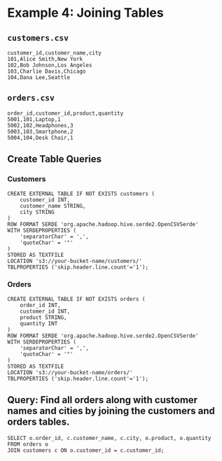 # Example 4: Joining Tables

## `customers.csv`

```
customer_id,customer_name,city
101,Alice Smith,New York
102,Bob Johnson,Los Angeles
103,Charlie Davis,Chicago
104,Dana Lee,Seattle
```

## `orders.csv`

```
order_id,customer_id,product,quantity
5001,101,Laptop,1
5002,102,Headphones,3
5003,103,Smartphone,2
5004,104,Desk Chair,1
```

## Create Table Queries

### Customers

```
CREATE EXTERNAL TABLE IF NOT EXISTS customers (
    customer_id INT,
    customer_name STRING,
    city STRING
)
ROW FORMAT SERDE 'org.apache.hadoop.hive.serde2.OpenCSVSerde'
WITH SERDEPROPERTIES (
    'separatorChar' = ',',
    'quoteChar' = '"'
)
STORED AS TEXTFILE
LOCATION 's3://your-bucket-name/customers/'
TBLPROPERTIES ('skip.header.line.count'='1');
```

### Orders

```
CREATE EXTERNAL TABLE IF NOT EXISTS orders (
    order_id INT,
    customer_id INT,
    product STRING,
    quantity INT
)
ROW FORMAT SERDE 'org.apache.hadoop.hive.serde2.OpenCSVSerde'
WITH SERDEPROPERTIES (
    'separatorChar' = ',',
    'quoteChar' = '"'
)
STORED AS TEXTFILE
LOCATION 's3://your-bucket-name/orders/'
TBLPROPERTIES ('skip.header.line.count'='1');
```

## Query: Find all orders along with customer names and cities by joining the customers and orders tables.

```
SELECT o.order_id, c.customer_name, c.city, o.product, o.quantity
FROM orders o
JOIN customers c ON o.customer_id = c.customer_id;
```
